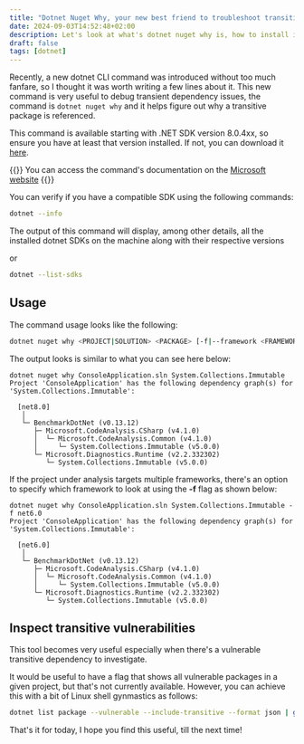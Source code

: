 ```yaml
---
title: "Dotnet Nuget Why, your new best friend to troubleshoot transitive dependencies issues"
date: 2024-09-03T14:52:48+02:00
description: Let's look at what's dotnet nuget why is, how to install it and how we can use it to detect transitive vulnerabilities
draft: false
tags: [dotnet]
---
```


Recently, a new dotnet CLI command was introduced without too much fanfare, so I thought it was worth writing a few lines about it.
This new command is very useful to debug transient dependency issues, the command is `dotnet nuget why` and it helps figure out why a transitive package is referenced.

This command is available starting with .NET SDK version 8.0.4xx, so ensure you have at least that version installed. If not, you can download it [here](https://get.dot.net).

{{<tip>}}
You can access the command's documentation on the [Microsoft website](https://learn.microsoft.com/en-us/dotnet/core/tools/dotnet-nuget-why)
{{</tip>}}

You can verify if you have a compatible SDK using the following commands:

```sh
dotnet --info
```

The output of this command will display, among other details, all the installed dotnet SDKs on the machine along with their respective versions

or

```sh
dotnet --list-sdks
```

## Usage

The command usage looks like the following:

```sh
dotnet nuget why <PROJECT|SOLUTION> <PACKAGE> [-f|--framework <FRAMEWORK>]
```

The output looks is similar to what you can see here below:

```console
dotnet nuget why ConsoleApplication.sln System.Collections.Immutable
Project 'ConsoleApplication' has the following dependency graph(s) for 'System.Collections.Immutable':

  [net8.0]
   │
   └─ BenchmarkDotNet (v0.13.12)
      ├─ Microsoft.CodeAnalysis.CSharp (v4.1.0)
      │  └─ Microsoft.CodeAnalysis.Common (v4.1.0)
      │     └─ System.Collections.Immutable (v5.0.0)
      └─ Microsoft.Diagnostics.Runtime (v2.2.332302)
         └─ System.Collections.Immutable (v5.0.0)
```

If the project under analysis targets multiple frameworks, there's an option to specify which framework to look at using the **-f** flag as shown below:

```console
dotnet nuget why ConsoleApplication.sln System.Collections.Immutable -f net6.0
Project 'ConsoleApplication' has the following dependency graph(s) for 'System.Collections.Immutable':

  [net6.0]
   │
   └─ BenchmarkDotNet (v0.13.12)
      ├─ Microsoft.CodeAnalysis.CSharp (v4.1.0)
      │  └─ Microsoft.CodeAnalysis.Common (v4.1.0)
      │     └─ System.Collections.Immutable (v5.0.0)
      └─ Microsoft.Diagnostics.Runtime (v2.2.332302)
         └─ System.Collections.Immutable (v5.0.0)
```

## Inspect transitive vulnerabilities

This tool becomes very useful especially when there's a vulnerable transitive dependency to investigate.

It would be useful to have a flag that shows all vulnerable packages in a given project, but that's not currently available. However, you can achieve this with a bit of Linux shell gynmastics as follows:

```sh
dotnet list package --vulnerable --include-transitive --format json | grep id | cut -d':' -f2 | sed 's/"\(.*\)".*/\1/' | xargs -I {} dotnet nuget why <project name> {}
```

That's it for today, I hope you find this useful, till the next time!
